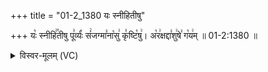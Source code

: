 +++
title = "01-2_1380 यः स्नीहितीषु"

+++
यः꣡ स्नीहि꣢꣯तीषु पू꣣र्व्यः꣡ सं꣢जग्मा꣣ना꣡सु꣢ कृ꣣ष्टि꣡षु꣢। अ꣡र꣢क्षद्दा꣣शु꣢षे꣣ ग꣡य꣢म् ॥ 01-2:1380 ॥

<details><summary>विस्वर-मूलम् (VC)</summary>

यः स्नीहितीषु पूर्व्यः संजग्मानासु कृष्टिषु । अरक्षद्दाशुषे गयम् ॥१३८०॥
</details>